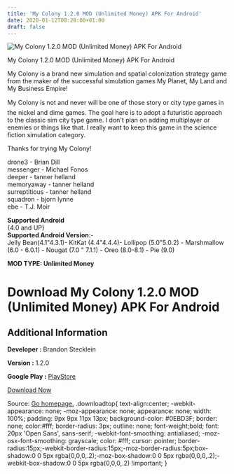 ```yaml
---
title: 'My Colony 1.2.0 MOD (Unlimited Money) APK For Android'
date: 2020-01-12T08:28:00+01:00
draft: false
---
```


![My Colony 1.2.0 MOD (Unlimited Money) APK For Android](https://i0.wp.com/apkhome.net/wp-content/uploads/2020/01/My-Colony-1.2.0-MOD-Unlimited-Money.png "My Colony 1.2.0 MOD (Unlimited Money) APK For Android")

  

My Colony 1.2.0 MOD (Unlimited Money) APK For Android

My Colony is a brand new simulation and spatial colonization strategy game from the maker of the successful simulation games My Planet, My Land and My Business Empire!

My Colony is not and never will be one of those story or city type games in the nickel and dime games. The goal here is to adopt a futuristic approach to the classic sim city type game. I don't plan on adding multiplayer or enemies or things like that. I really want to keep this game in the science fiction simulation category.

Thanks for trying My Colony!

drone3 - Brian Dill  
messenger - Michael Fonos  
deeper - tanner helland  
memoryaway - tanner helland  
surreptitious - tanner helland  
squadron - bjorn lynne  
ebe - T.J. Moir

**Supported Android**  
{4.0 and UP}  
**Supported Android Version**:-  
Jelly Bean(4.1"4.3.1)- KitKat (4.4"4.4.4)- Lollipop (5.0"5.0.2) - Marshmallow (6.0 - 6.0.1) - Nougat (7.0 " 7.1.1) - Oreo (8.0-8.1) - Pie (9.0)

**MOD TYPE: Unlimited Money**

Download My Colony 1.2.0 MOD (Unlimited Money) APK For Android
==============================================================

Additional Information
----------------------

**Developer :** Brandon Stecklein

**Version :** 1.2.0

**Google Play :** [PlayStore](https://play.google.com/store/apps/details?id=com.ape.games.mycolony)

  

[Download Now](https://store4app.co/post/my-colony-1-2-0-mod-unlimited-money-apk-for-android_1578655497)

  
Source: [Go homepage.](https://store4app.co/post/my-colony-1-2-0-mod-unlimited-money-apk-for-android_1578655497) .downloadtop{ text-align:center; -webkit-appearance: none; -moz-appearance: none; appearance: none; width: 100%; padding: 9px 9px 11px 13px; background-color: #0EBD3F; border: none; color:#fff; border-radius: 3px; outline: none; font-weight;bold; font: 20px 'Open Sans', sans-serif; -webkit-font-smoothing: antialiased; -moz-osx-font-smoothing: grayscale; color: #fff; cursor: pointer; border-radius:15px;-webkit-border-radius:15px;-moz-border-radius:5px;box-shadow:0 0 5px rgba(0,0,0,.2);-moz-box-shadow:0 0 5px rgba(0,0,0,.2);-webkit-box-shadow:0 0 5px rgba(0,0,0,.2) !important; }